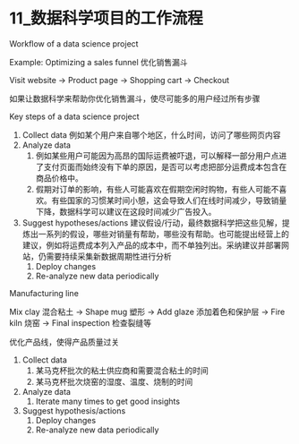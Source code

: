 # 11_数据科学项目的工作流程

Workflow of a data science project

Example: Optimizing a sales funnel 优化销售漏斗

Visit website -> Product page -> Shopping cart -> Checkout

如果让数据科学来帮助你优化销售漏斗，使尽可能多的用户经过所有步骤

Key steps of a data science project

1. Collect data 例如某个用户来自哪个地区，什么时间，访问了哪些网页内容
2. Analyze data              
    1. 例如某些用户可能因为高昂的国际运费被吓退，可以解释一部分用户点进了支付页面而始终没有下单的原因，是否可以考虑把部分运费成本包含在商品价格中。
    2. 假期对订单的影响，有些人可能喜欢在假期空闲时购物，有些人可能不喜欢。有些国家的习惯某时间小憩，这会导致人们在线时间减少，导致销量下降，数据科学可以建议在这段时间减少广告投入。
3. Suggest hypotheses/actions 建议假设/行动，最终数据科学把这些见解，提炼出一系列的假设，哪些对销量有帮助，哪些没有帮助。也可能提出经营上的建议，例如将运费成本列入产品的成本中，而不单独列出。采纳建议并部署网站，仍需要持续采集新数据周期性进行分析
    1. Deploy changes
    2. Re-analyze new data periodically

Manufacturing line

Mix clay 混合粘土 -> Shape mug 塑形 -> Add glaze 添加着色和保护层 -> Fire kiln 烧窑 -> Final inspection 检查裂缝等

优化产品线，使得产品质量过关

1. Collect data
    1. 某马克杯批次的粘土供应商和需要混合粘土的时间
    2. 某马克杯批次烧窑的湿度、温度、烧制的时间
2. Analyze data
    1. Iterate many times to get good insights
3. Suggest hypothesis/actions
    1. Deploy changes
    2. Re-analyze new data periodically